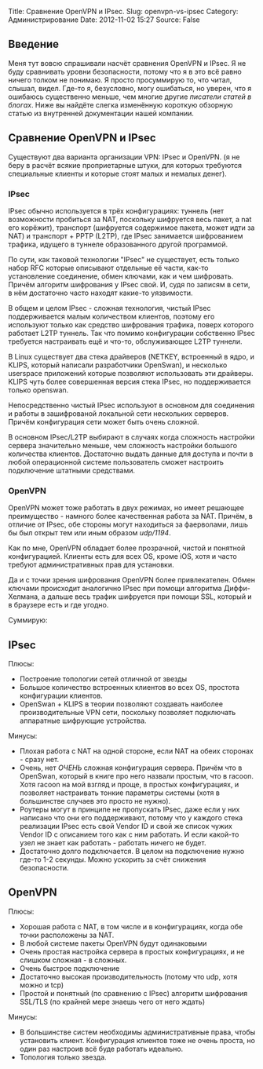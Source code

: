 Title: Сравнение OpenVPN и IPsec.
Slug: openvpn-vs-ipsec
Category: Администрирование
Date: 2012-11-02 15:27
Source: False

## Введение

Меня тут вовсю спрашивали насчёт сравнения OpenVPN и IPsec. Я не буду сравнивать уровни безопасности, потому что я в это всё равно ничего толком не понимаю. Я просто просуммирую то, что читал, слышал, видел. Где-то я, безусловно, могу ошибаться, но уверен, что я ошибаюсь существенно меньше, чем многие другие _писатели статей в блогах_. Ниже вы найдёте слегка изменённую короткую обзорную статью из внутренней документации нашей компании.

## Сравнение OpenVPN и IPsec

Существуют два варианта организации VPN: IPsec и OpenVPN. (я не беру в расчёт всякие проприетарные штуки, для которых требуются специальные клиенты и которые стоят малых и немалых денег).

### IPsec

IPsec обычно используется в трёх конфигурациях: туннель (нет возможности пробиться за NAT, поскольку шифруется весь пакет, а nat его корёжит), транспорт (шифруется содержимое пакета, может идти за NAT) и транспорт + PPTP (L2TP), где IPsec занимается шифрованием трафика, идущего в туннеле образованного другой программой.

По сути, как таковой технологии "IPsec" не существует, есть только набор RFC которые описывают отдельные её части, как-то установление соединение, обмен ключами, как и чем шифровать. Причём алгоритм шифрования у IPsec свой. И, судя по записям в сети, в нём достаточно часто находят какие-то уязвимости.

В общем и целом IPsec - сложная технология, чистый IPsec поддерживается малым количеством клиентов, поэтому его используют только как средство шифрования трафика, поверх которого работает L2TP туннель. Так что помимо конфигурации собственно IPsec требуется настраивать ещё и что-то, обслуживающее L2TP туннели.

В Linux существует два стека драйверов (NETKEY, встроенный в ядро, и KLIPS, который написали разработчики OpenSwan), и несколько userspace приложений которые позволяют использовать эти драйверы. KLIPS чуть более совершенная версия стека IPsec, но поддерживается только openswan.

Непосредственно чистый IPsec используют в основном для соединения и работы в зашифрованой локальной сети нескольких серверов. Причём конфигурация сети может быть очень сложной. 

В основном IPsec/L2TP выбирают в случаях когда сложность настройки сервера значительно меньше, чем сложность настройки большого количества клиентов. Достаточно выдать данные для доступа и почти в любой операционной системе пользователь сможет настроить подключение штатными средствами.

### OpenVPN

OpenVPN может тоже работать в двух режимах, но имеет решающее преимущество - намного более качественная работа за NAT. Причём, в отличие от IPsec, обе стороны могут находиться за фаерволами, лишь бы был открыт тем или иным образом _udp/1194_.

Как по мне, OpenVPN обладает более прозрачной, чистой и понятной конфигурацией. Клиенты есть для всех OS, кроме iOS, хотя и часто требуют административных прав для установки.

Да и с точки зрения шифрования OpenVPN более привлекателен. Обмен ключами происходит аналогично IPsec при помощи алгоритма Диффи-Хелмана, а дальше весь трафик шифруется при помощи SSL, который и в браузере есть и где угодно.

Суммирую:

## IPsec

Плюсы:

 * Построение топологии сетей отличной от звезды
 * Большое количество встроенных клиентов во всех OS, простота конфигурации клиентов.
 * OpenSwan + KLIPS в теории позволяют создавать наиболее производительные VPN сети, поскольку позволяет подключать аппаратные шифрующие устройства.

Минусы:

 * Плохая работа с NAT на одной стороне, если NAT на обеих сторонах - сразу нет.
 * Очень, нет _ОЧЕНЬ_ сложная конфигурация сервера. Причём что в OpenSwan, который в книге про него назвали простым, что в racoon. Хотя racoon на мой взгляд и проще, в простых конфигурациях, и позволяет настраивать тонкие параметры системы (хотя в большинстве случаев это просто не нужно).
 * Роутеры могут в принципе не пропускать IPsec, даже если у них написано что они его поддерживают, потому что у каждого стека реализации IPsec есть свой Vendor ID и свой же список чужих Vendor ID с описанием того как с ним работать. И если какой-то узел не знает как работать - работать ничего не будет.
 * Достаточно долго подключается. В целом на подключение нужно где-то 1-2 секунды. Можно ускорить за счёт снижения безопасности.

## OpenVPN

Плюсы:

 * Хорошая работа с NAT, в том числе и в конфигурациях, когда обе точки расположены за NAT.
 * В любой системе пакеты OpenVPN будут одинаковыми
 * Очень простая настройка сервера в простых конфигурациях, и не слишком сложная - в сложных.
 * Очень быстрое подключение 
 * Достаточно высокая производительность (потому что udp, хотя можно и tcp)
 * Простой и понятный (по сравнению с IPsec) алгоритм шифрования SSL/TLS (по крайней мере знаешь чего от него ждать)

Минусы:

 * В большинстве систем необходимы административные права, чтобы установить клиент. Конфигурация клиентов тоже не очень проста, но один раз настроив всё буде работать идеально.
 * Топология только звезда.
